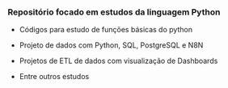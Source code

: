 ### Repositório focado em estudos da linguagem Python

- Códigos para estudo de funções básicas do python

- Projeto de dados com Python, SQL, PostgreSQL e N8N

- Projetos de ETL de dados com visualização de Dashboards

- Entre outros estudos